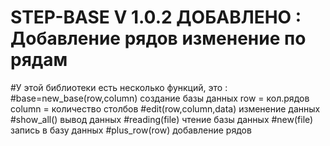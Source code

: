 # STEP-BASE V 1.0.2 ДОБАВЛЕНО : Добавление рядов изменение по рядам

#У этой библиотеки есть несколько функций, это : 
#base=new_base(row,column) создание базы данных row = кол.рядов column = количество столбов
#edit(row,column,data) изменение данных
#show_all() вывод данных
#reading(file) чтение базы данных
#new(file) запись в базу данных
#plus_row(row) добавление рядов
